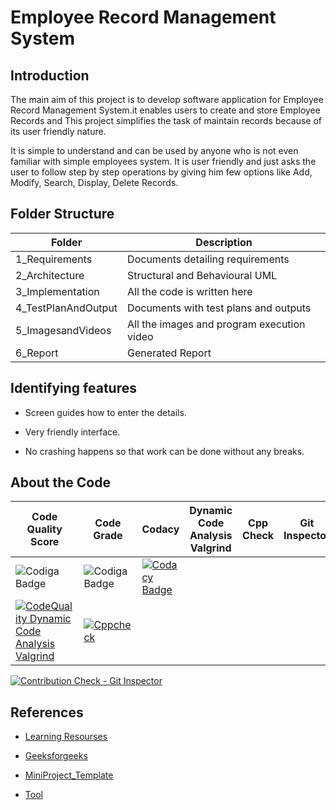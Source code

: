# Employee Record Management System

 ## Introduction
  The main aim of this project is to develop software application for Employee Record Management System.it enables users to create and store Employee Records and This project simplifies the task of maintain records because of its user friendly nature.
  
 It is simple to understand and can be used by anyone who is not even familiar with simple employees system. It is user friendly and just asks the user to follow step by step operations by giving him few options like Add, Modify, Search, Display, Delete Records.  
 
## Folder Structure

|Folder	             |            Description            
|--------------------|----------------------------------------------
|1_Requirements	     |   Documents detailing requirements
|2_Architecture	     |    Structural and Behavioural UML
|3_Implementation	   |     All the code is written here
|4_TestPlanAndOutput	|   Documents with test plans and outputs
|5_ImagesandVideos 	 | All the images and program execution video
|6_Report            |          Generated Report


## Identifying features
+ Screen guides how to enter the details.
- Very friendly interface.
* No crashing happens so that work can be done without any breaks.


## About the Code

 |  Code Quality Score     |  Code Grade       | Codacy   |Dynamic Code Analysis Valgrind | Cpp Check      | Git Inspector
 |-------------------------|-------------------|----------|-------------------------------|----------------|---------------- 
 |![Codiga Badge](https://api.codiga.io/project/30981/score/svg)|![Codiga Badge](https://api.codiga.io/project/30981/status/svg)|[![Codacy Badge](https://app.codacy.com/project/badge/Grade/66a7c1527a704317969291d498d72903)](https://www.codacy.com/gh/ShilpaHotagi/M1_EmpRecordsystem_Application/dashboard?utm_source=github.com&amp;utm_medium=referral&amp;utm_content=ShilpaHotagi/M1_EmpRecordsystem_Application&amp;utm_campaign=Badge_Grade) 
 | [![CodeQuality Dynamic Code Analysis Valgrind](https://github.com/ShilpaHotagi/M1_EmpRecordsystem_Application/actions/workflows/Dynamic-Code-Analysis.yml/badge.svg)](https://github.com/ShilpaHotagi/M1_EmpRecordsystem_Application/actions/workflows/Dynamic-Code-Analysis.yml) | [![Cppcheck](https://github.com/ShilpaHotagi/M1_EmpRecordsystem_Application/actions/workflows/Cppcheck.yml/badge.svg)](https://github.com/ShilpaHotagi/M1_EmpRecordsystem_Application/actions/workflows/Cppcheck.yml) |
  [![Contribution Check - Git Inspector](https://github.com/ShilpaHotagi/M1_EmpRecordsystem_Application/actions/workflows/gitinspector.yml/badge.svg)](https://github.com/ShilpaHotagi/M1_EmpRecordsystem_Application/actions/workflows/gitinspector.yml)
 
 
## References 

* [Learning Resourses](https://www.sanfoundry.com/c-program-employee-record/)
- [Geeksforgeeks](https://www.geeksforgeeks.org/c-programming-language/)
+ [MiniProject_Template](https://github.com/stepin654321/MiniProject_Template)
* [Tool](https://app.diagrams.net/)

